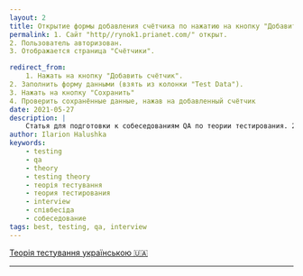 ```yaml
---
layout: 2
title: Открытие формы добавления счётчика по нажатию на кнопку "Добавить счётчик"
permalink: 1. Сайт "http//rynok1.prianet.com/" открыт. 
2. Пользователь авторизован.
3. Отображается страница "Счётчики".

redirect_from:
    1. Нажать на кнопку "Добавить счётчик".	
2. Заполнить форму данными (взять из колонки "Test Data"). 	
3. Нажать на кнопку "Сохранить"	
4. Проверить сохранённые данные, нажав на добавленный счётчик	
date: 2021-05-27
description: |
    Статья для подготовки к собеседованиям QA по теории тестирования. 25 тем. Объяснение сложных понятий простыми словами и на примерах.
author: Ilarion Halushka
keywords:
    - testing
    - qa
    - theory
    - testing theory
    - теорія тестування
    - теория тестирования
    - interview
    - співбесіда
    - собеседование
tags: best, testing, qa, interview
---
```


<div>
    <a class="lang-btn" href="/ua/testing-theory#main_content_wrap" target="_blank">Теорія тестування українською 🇺🇦</a>
</div>

-------
